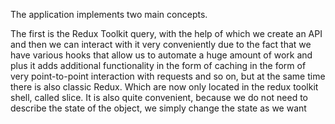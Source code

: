 The application implements two main concepts.

The first is the Redux Toolkit query, with the help of which we create an API and then we can interact with it very conveniently due to the fact that we have various hooks that allow us to automate a huge amount of work and plus it adds additional functionality in the form of caching in the form of very point-to-point interaction with requests and so on, but at the same time there is also classic Redux. Which are now only located in the redux toolkit shell, called slice. It is also quite convenient, because we do not need to describe the state of the object, we simply change the state as we want

